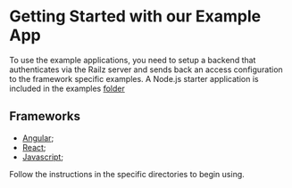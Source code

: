 # Getting Started with our Example App

To use the example applications, you need to setup a backend that authenticates via the Railz server and sends back an access configuration to the framework specific examples.
A Node.js starter application is included in the examples [folder](examples/nodejs)

## Frameworks

- [Angular](./angular);
- [React](./react-example);
- [Javascript](./javascript);

Follow the instructions in the specific directories to begin using.
